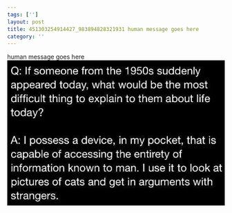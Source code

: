 ```yaml
---
tags: ['']
layout: post
title: 451303254914427_983894828321931 human message goes here
category: ''
---
```

human message goes here
![451303254914427_983894828321931](/uploads/2015-7-7-451303254914427_983894828321931-human-message-goes-here.jpg)
